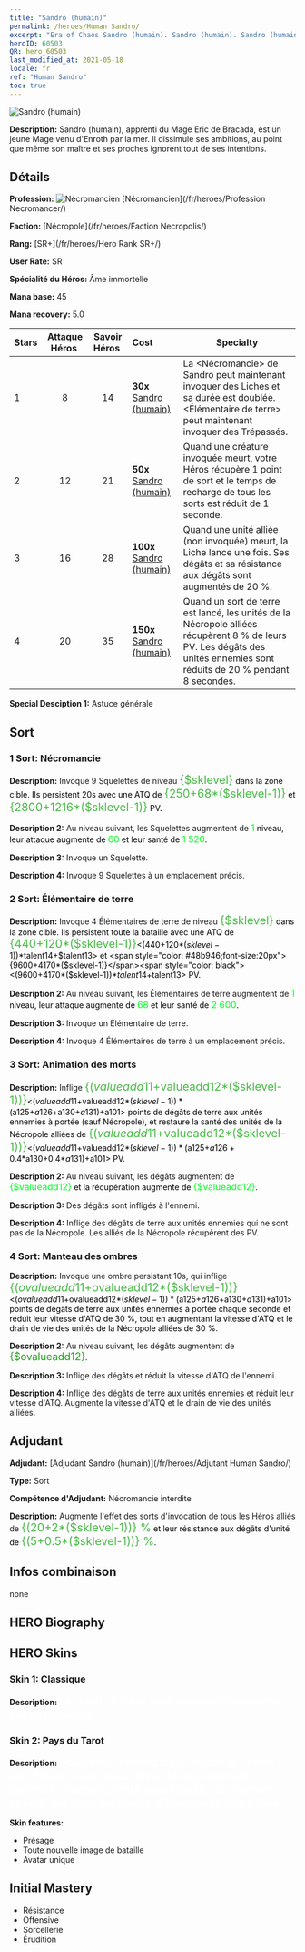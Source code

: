 ```yaml
---
title: "Sandro (humain)"
permalink: /heroes/Human Sandro/
excerpt: "Era of Chaos Sandro (humain). Sandro (humain). Sandro (humain), apprenti du Mage Eric de Bracada, est un jeune Mage venu d'Enroth par la mer. Il dissimule ses ambitions, au point que même son maître et ses proches ignorent tout de ses intentions."
heroID: 60503
QR: hero_60503
last_modified_at: 2021-05-18
locale: fr
ref: "Human Sandro"
toc: true
---
```

  ![Sandro (humain)](/images/h/h_HumanSandro.jpg)

 **Description:** Sandro (humain), apprenti du Mage Eric de Bracada, est un jeune Mage venu d'Enroth par la mer. Il dissimule ses ambitions, au point que même son maître et ses proches ignorent tout de ses intentions.
## Détails
 **Profession:** ![Nécromancien](/images/h/h_prof_6.png)  [Nécromancien](/fr/heroes/Profession Necromancer/)

 **Faction:** [Nécropole](/fr/heroes/Faction Necropolis/)

 **Rang:** [SR+](/fr/heroes/Hero Rank SR+/)

 **User Rate:** SR

 **Spécialité du Héros:** Âme immortelle

 **Mana base:** 45

 **Mana recovery:** 5.0


  | Stars | Attaque Héros  | Savoir Héros  | Cost |     Specialty     |
  |---------|:---------------:|:---------------:|:--|--------------------|
  |    1    | 8 | 14 | **30x** [Sandro (humain)](/ItemsFR/her_373/) | La <Nécromancie> de Sandro peut maintenant invoquer des Liches et sa durée est doublée. <Élémentaire de terre> peut maintenant invoquer des Trépassés. |
  |    2    | 12 | 21 | **50x** [Sandro (humain)](/ItemsFR/her_373/) | Quand une créature invoquée meurt, votre Héros récupère 1 point de sort et le temps de recharge de tous les sorts est réduit de 1 seconde. |
  |    3    | 16 | 28 | **100x** [Sandro (humain)](/ItemsFR/her_373/) | Quand une unité alliée (non invoquée) meurt, la Liche lance <Sacrifice> une fois. Ses dégâts et sa résistance aux dégâts sont augmentés de 20 %. |
  |    4    | 20 | 35 | **150x** [Sandro (humain)](/ItemsFR/her_373/) | Quand un sort de terre est lancé, les unités de la Nécropole alliées récupèrent 8 % de leurs PV. Les dégâts des unités ennemies sont réduits de 20 % pendant 8 secondes. |

 **Special Desciption 1:** Astuce générale

## Sort
### 1 Sort: Nécromancie
 **Description:** Invoque 9 Squelettes de niveau <span style="color: #48b946;font-size:20px">{$sklevel}</span><span style="color: black"> dans la zone cible. Ils persistent 20s avec une ATQ de <span style="color: #48b946;font-size:20px">{250+68*($sklevel-1)}</span><span style="color: black"> et <span style="color: #48b946;font-size:20px">{2800+1216*($sklevel-1)}</span><span style="color: black"> PV.

 **Description 2:** Au niveau suivant, les Squelettes augmentent de <span style="color: #00ff22;font-size:16px">1</span><span style="color: black"> niveau, leur attaque augmente de <span style="color: #00ff22;font-size:16px">60</span><span style="color: black"> et leur santé de <span style="color: #00ff22;font-size:16px">1 520</span><span style="color: black">.

 **Description 3:** Invoque un Squelette.

 **Description 4:** Invoque 9 Squelettes à un emplacement précis.

### 2 Sort: Élémentaire de terre
 **Description:** Invoque 4 Élémentaires de terre de niveau <span style="color: #48b946;font-size:20px">{$sklevel}</span><span style="color: black"> dans la zone cible. Ils persistent toute la bataille avec une ATQ de <span style="color: #48b946;font-size:20px">{440+120*($sklevel-1)}</span><span style="color: black"><(440+120*($sklevel-1))*$talent14+$talent13> et <span style="color: #48b946;font-size:20px">{9600+4170*($sklevel-1)}</span><span style="color: black"><(9600+4170*($sklevel-1))*$talent14+$talent13> PV.

 **Description 2:** Au niveau suivant, les Élémentaires de terre augmentent de <span style="color: #00ff22;font-size:16px">1</span><span style="color: black"> niveau, leur attaque augmente de <span style="color: #00ff22;font-size:16px">68</span><span style="color: black"> et leur santé de <span style="color: #00ff22;font-size:16px">2 600</span><span style="color: black">.

 **Description 3:** Invoque un Élémentaire de terre.

 **Description 4:** Invoque 4 Élémentaires de terre à un emplacement précis.

### 3 Sort: Animation des morts
 **Description:** Inflige <span style="color: #48b946;font-size:20px">{($valueadd11+$valueadd12*($sklevel-1))}</span><span style="color: black"><($valueadd11+$valueadd12*($sklevel-1))*($a125+$a126+$a130+$a131)+$a101> points de dégâts de terre aux unités ennemies à portée (sauf Nécropole), et restaure la santé des unités de la Nécropole alliées de <span style="color: #48b946;font-size:20px">{($valueadd11+$valueadd12*($sklevel-1))}</span><span style="color: black"><($valueadd11+$valueadd12*($sklevel-1))*($a125+$a126+0.4*$a130+0.4*$a131)+$a101> PV.

 **Description 2:** Au niveau suivant, les dégâts augmentent de <span style="color: #00ff22;font-size:16px">{$valueadd12}</span><span style="color: black"> et la récupération augmente de <span style="color: #00ff22;font-size:16px">{$valueadd12}</span><span style="color: black">.

 **Description 3:** Des dégâts sont infligés à l'ennemi.

 **Description 4:** Inflige des dégâts de terre aux unités ennemies qui ne sont pas de la Nécropole. Les alliés de la Nécropole récupèrent des PV.

### 4 Sort: Manteau des ombres
 **Description:** Invoque une ombre persistant 10s, qui inflige <span style="color: #48b946;font-size:20px">{($ovalueadd11+$ovalueadd12*($sklevel-1))}</span><span style="color: black"><($ovalueadd11+$ovalueadd12*($sklevel-1))*($a125+$a126+$a130+$a131)+$a101> points de dégâts de terre aux unités ennemies à portée chaque seconde et réduit leur vitesse d'ATQ de 30 %, tout en augmentant la vitesse d'ATQ et le drain de vie des unités de la Nécropole alliées de 30 %.

 **Description 2:** Au niveau suivant, les dégâts augmentent de <span style="color: #1ca216;font-size:18px">{$ovalueadd12}</span><span style="color: black">.

 **Description 3:** Inflige des dégâts et réduit la vitesse d'ATQ de l'ennemi.

 **Description 4:** Inflige des dégâts de terre aux unités ennemies et réduit leur vitesse d'ATQ. Augmente la vitesse d'ATQ et le drain de vie des unités alliées.


## Adjudant

 **Adjudant:**  [Adjudant Sandro (humain)](/fr/heroes/Adjutant Human Sandro/) 

 **Type:**  Sort 

 **Compétence d'Adjudant:**  Nécromancie interdite 

 **Description:** Augmente l'effet des sorts d'invocation de tous les Héros alliés de <span style="color: #48b946;font-size:20px">{(20+2*($sklevel-1))} %</span><span style="color: black"> et leur résistance aux dégâts d'unité de <span style="color: #48b946;font-size:20px">{(5+0.5*($sklevel-1))} %</span><span style="color: black">.

## Infos combinaison

  none
## HERO Biography

## HERO Skins
### Skin 1: **Classique**

 **Description:** <span style="color: #ffffff;font-size:20px">Le destin ? Il est hors de question que ma vie en dépende.</span>


### Skin 2: **Pays du Tarot**

 **Description:** <span style="color: #ffffff;font-size:20px">Vous vous trouvez déjà devant la ''Porte des Rêves'' mais vous devez faire preuve de patience. Attendez votre opportunité, ce moment spécial qui vous permettra d'apercevoir votre rêve.</span>

 **Skin features:** 

   - Présage
   - Toute nouvelle image de bataille
   - Avatar unique


## Initial Mastery
   - Résistance
   - Offensive
   - Sorcellerie
   - Érudition

